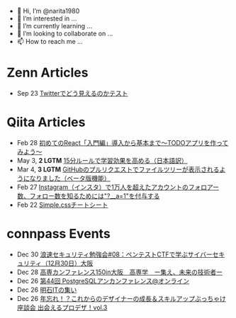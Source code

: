 - 👋 Hi, I’m @narita1980
- 👀 I’m interested in ...
- 🌱 I’m currently learning ...
- 💞️ I’m looking to collaborate on ...
- 📫 How to reach me ...

# Zenn Articles

<!-- profile updater begin: zenn -->
- Sep 23 [Twitterでどう見えるのかテスト](https://zenn.dev/narita1980/articles/cbb21f8d7f785752d6ac)
<!-- profile updater end: zenn -->

# Qiita Articles

<!-- profile updater begin: qiita -->
- Feb 28 [初めてのReact「入門編」導入から基本まで〜TODOアプリを作ってみよう〜](https://qiita.com/narita1980/items/49df43425ba2400bd0c2)
- May 3, **2 LGTM** [15分ルールで学習効果を高める（日本語訳）](https://qiita.com/narita1980/items/d0ad5246344fc6e4380f)
- Mar 4, **3 LGTM** [GitHubのプルリクエストでファイルツリーが表示されるようになりました（ベータ版機能）](https://qiita.com/narita1980/items/bee2c5232342a51e0415)
- Feb 27 [Instagram（インスタ）で1万人を超えたアカウントのフォロアー数、フォロー数を知るためには"?__a=1"を付与する](https://qiita.com/narita1980/items/630b7014fa893461b991)
- Feb 22 [Simple.cssチートシート](https://qiita.com/narita1980/items/fd2ccf0e91944aab9fd5)
<!-- profile updater end: qiita -->

# connpass Events

<!-- profile updater begin: connpass -->
- Dec 30 [浪速セキュリティ勉強会#08：ペンテストCTFで学ぶサイバーセキュリティ（12月30日）大阪](https://naniwasecurity.connpass.com/event/304303/)
- Dec 28 [高専カンファレンス150in大阪　高専学　ー集え、未来の技術者ー](https://kosenconf150osaka-152takao.connpass.com/event/294037/)
- Dec 26 [第44回 PostgreSQLアンカンファレンス@オンライン](https://pgunconf.connpass.com/event/304692/)
- Dec 26 [明石ITの集い](https://connpass.com/event/304409/)
- Dec 26 [年忘れ！？これからのデザイナーの成長＆スキルアップぶっちゃけ座談会 出会えるプロデザ！vol.3](https://recruit-event.connpass.com/event/300653/)
<!-- profile updater end: connpass -->

<!---
narita1980/narita1980 is a ✨ special ✨ repository because its `README.md` (this file) appears on your GitHub profile.
You can click the Preview link to take a look at your changes.
--->
